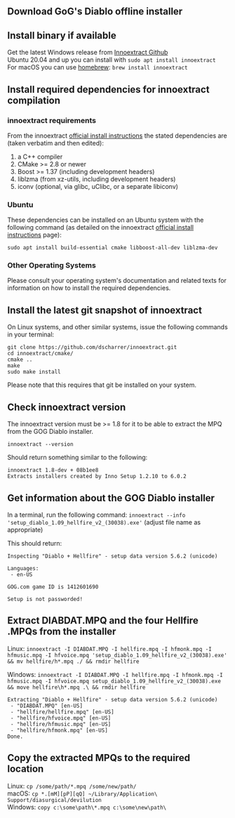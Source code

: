 ## Download GoG's Diablo offline installer

## Install binary if available  

Get the latest Windows release from [Innoextract Github](https://github.com/dscharrer/innoextract/releases/latest)  
Ubuntu 20.04 and up you can install with `sudo apt install innoextract`  
For macOS you can use [homebrew](https://brew.sh): `brew install innoextract`  

## Install required dependencies for innoextract compilation

### innoextract requirements

From the innoextract [official install instructions](http://constexpr.org/innoextract/install) the stated dependencies are (taken verbatim and then edited):

1. a C++ compiler
2. CMake >= 2.8 or newer
3. Boost >= 1.37 (including development headers)
4. liblzma (from xz-utils, including development headers)
5. iconv (optional, via glibc, uClibc, or a separate libiconv)

### Ubuntu

These dependencies can be installed on an Ubuntu system with the following command (as detailed on the innoextract [official install instructions](http://constexpr.org/innoextract/install) page):

```
sudo apt install build-essential cmake libboost-all-dev liblzma-dev
```

### Other Operating Systems

Please consult your operating system's documentation and related texts for information on how to install the required dependencies.

## Install the latest git snapshot of innoextract

On Linux systems, and other similar systems, issue the following commands in your terminal:

```
git clone https://github.com/dscharrer/innoextract.git
cd innoextract/cmake/
cmake ..
make
sudo make install
```

Please note that this requires that git be installed on your system.

## Check innoextract version

The innoextract version must be >= 1.8 for it to be able to extract the MPQ from the GOG Diablo installer.

`innoextract --version`

Should return something similar to the following:

```
innoextract 1.8-dev + 08b1ee8
Extracts installers created by Inno Setup 1.2.10 to 6.0.2
```

## Get information about the GOG Diablo installer

In a terminal, run the following command: `innoextract --info 'setup_diablo_1.09_hellfire_v2_(30038).exe'` (adjust file name as appropriate)

This should return:

```
Inspecting "Diablo + Hellfire" - setup data version 5.6.2 (unicode)

Languages:
 - en-US

GOG.com game ID is 1412601690

Setup is not passworded!

```

## Extract DIABDAT.MPQ and the four Hellfire .MPQs from the installer

Linux: `innoextract -I DIABDAT.MPQ -I hellfire.mpq -I hfmonk.mpq -I hfmusic.mpq -I hfvoice.mpq 'setup_diablo_1.09_hellfire_v2_(30038).exe' && mv hellfire/h*.mpq ./ && rmdir hellfire`  

Windows: `innoextract -I DIABDAT.MPQ -I hellfire.mpq -I hfmonk.mpq -I hfmusic.mpq -I hfvoice.mpq setup_diablo_1.09_hellfire_v2_(30038).exe && move hellfire\h*.mpq .\ && rmdir hellfire`  

```  
Extracting "Diablo + Hellfire" - setup data version 5.6.2 (unicode)  
 - "DIABDAT.MPQ" [en-US]  
 - "hellfire/hellfire.mpq" [en-US]  
 - "hellfire/hfvoice.mpq" [en-US]  
 - "hellfire/hfmusic.mpq" [en-US]  
 - "hellfire/hfmonk.mpq" [en-US]  
Done.  
```  

## Copy the extracted MPQs to the required location  

Linux: `cp /some/path/*.mpq /some/new/path/`  
macOS: `cp *.[mM][pP][qQ] ~/Library/Application\ Support/diasurgical/devilution`  
Windows: `copy c:\some\path\*.mpq c:\some\new\path\`  